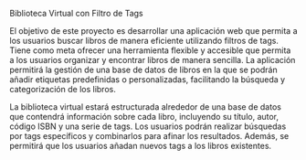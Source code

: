 Biblioteca Virtual con Filtro de Tags

El objetivo de este proyecto es desarrollar una aplicación web que permita a los usuarios buscar libros de manera eficiente utilizando filtros de tags. Tiene como meta ofrecer una herramienta flexible y accesible que permita a los usuarios organizar y encontrar libros de manera sencilla. La aplicación permitirá la gestión de una base de datos de libros en la que se podrán añadir etiquetas predefinidas o personalizadas, facilitando la búsqueda y categorización de los libros.

La biblioteca virtual estará estructurada alrededor de una base de datos que contendrá información sobre cada libro, incluyendo su título, autor, código ISBN y una serie de tags. Los usuarios podrán realizar búsquedas por tags específicos y combinarlos para afinar los resultados. Además, se permitirá que los usuarios añadan nuevos tags a los libros existentes.
